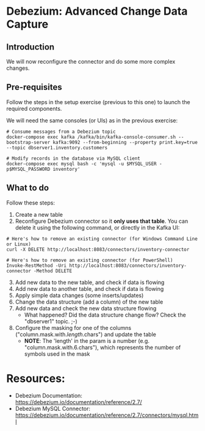 # Debezium: Advanced Change Data Capture

## Introduction

We will now reconfigure the connector and do some more complex changes.

## Pre-requisites

Follow the steps in the setup exercise (previous to this one) to launch the required components.

We will need the same consoles (or UIs) as in the previous exercise:

```shell
# Consume messages from a Debezium topic
docker-compose exec kafka /kafka/bin/kafka-console-consumer.sh --bootstrap-server kafka:9092 --from-beginning --property print.key=true --topic dbserver1.inventory.customers

# Modify records in the database via MySQL client
docker-compose exec mysql bash -c 'mysql -u $MYSQL_USER -p$MYSQL_PASSWORD inventory'
```

## What to do

Follow these steps:

1. Create a new table
2. Reconfigure Debezium connector so it **only uses that table**. You can delete it using the following command, or directly in the Kafka UI:

```shell
# Here's how to remove an existing connector (for Windows Command Line or Linux)
curl -X DELETE http://localhost:8083/connectors/inventory-connector

# Here's how to remove an existing connector (for PowerShell)
Invoke-RestMethod -Uri http://localhost:8083/connectors/inventory-connector -Method DELETE
```

3. Add new data to the new table, and check if data is flowing
4. Add new data to another table, and check if data is flowing
5. Apply simple data changes (some inserts/updates)
6. Change the data structure (add a column) of the new table
7. Add new data and check the new data structure flowing
   * What happened? Did the data structure change flow? Check the "dbserver1" topic. ;-)
8. Configure the masking for one of the columns ("column.mask.with._length_.chars") and update the table
   * **NOTE**: The 'length' in the param is a number (e.g. "column.mask.with.6.chars"), which represents the number of symbols used in the mask

# Resources:

* Debezium Documentation: https://debezium.io/documentation/reference/2.7/
* Debezium MySQL Connector: https://debezium.io/documentation/reference/2.7/connectors/mysql.html